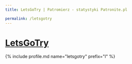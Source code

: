 ```yaml
---
title: LetsGoTry | Patromierz - statystyki Patronite.pl

permalink: /letsgotry
---
```


# [LetsGoTry](https://patronite.pl/letsgotry)

{% include profile.md name="letsgotry" prefix="l" %}
